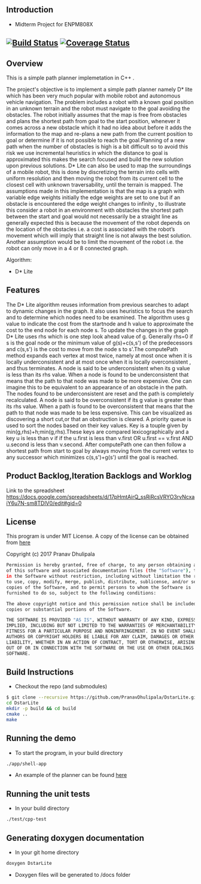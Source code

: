 ## Introduction

- Midterm Project for ENPM808X


[![Build Status](https://travis-ci.org/PranavDhulipala/DstarLite.svg?branch=master)](https://travis-ci.org/PranavDhulipala/DstarLite)
[![Coverage Status](https://coveralls.io/repos/github/PranavDhulipala/DstarLite/badge.svg?branch=master)](https://coveralls.io/github/PranavDhulipala/DstarLite?branch=master)
---

## Overview

This is a simple path planner implemetation in C++ .


The project's objective is to implement a simple path planner namely D* lite which has been very much popular with mobile robot and autonomous vehicle navigation. The problem includes a robot with a known goal position in an unknown terrain and the robot must navigate to the goal avoiding the obstacles. The robot initially assumes that the map is free from obstacles and plans the shortest path from goal to the start position, whenever it comes across a new obstacle which it had no idea about before it adds the information to the map and re-plans a new path from the current position to goal or determine if it is not possible to reach the goal.Planning of a new path when the number of obstacles is high is a bit difficult so to avoid this risk we use incremental heuristics in which the distance to goal is approximated this makes the search focused and build the new solution upon previous solutions. D* Lite can also be used to map the surroundings of a mobile robot, this is done by discretizing the terrain into cells with uniform resolution and then moving the robot from its current cell to the closest cell with unknown traversability, until the terrain is mapped. The assumptions made in this implementation is that the map is a graph with variable edge weights initially the edge weights are set to one but if an obstacle is encountered the edge weight changes to infinity , to illustrate this consider a robot in an environment with obstacles the shortest path between the start and goal would not necessarily be a straight line as generally expected this is because the movement of the robot depends on the location of the obstacles i.e. a cost is associated with the robot’s movement which will imply that straight line is not always the best solution. Another assumption would be to limit the movement of the robot i.e. the robot can only move in a 4 or 8 connected graph.

Algorithm:
- D* Lite

## Features

The D* Lite algorithm reuses information from previous searches to adapt to dynamic changes in the graph. It also uses heuristics to focus the search and to determine which nodes need to be examined. The algorithm uses g value to indicate the cost from the startnode and h value to approximate the cost to the end node for each node s. To update the changes in the graph D* Lite uses rhs which is one step look ahead value of g. Generally rhs=0 if s is the goal node or the minimum value of g(s)+c(s,s') of the predecessors and c(s,s') is the cost to move from the node s to s'.The computePath method expands each vertex at most twice, namely at most once when it is locally underconsistent and at most once when it is locally overconsistent , and thus terminates. A node is said to be underconsistent when its g value is less than its rhs value. When a node is found to be underconsistent that means that the path to that node was made to be more expensive. One can imagine this to be equivalent to an appearance of an obstacle in the path. The nodes found to be underconsistent are reset and the path is completely recalculated. A node is said to be overconsistent if its g value is greater than its rhs value. When a path is found to be overconsistent that means that the path to that node was made to be less expensive. This can be visualized as discovering a short cut,or that an obstruction is cleared. A priority queue is used to sort the nodes based on their key values. Key is a touple given by min(g,rhs)+h;min(g,rhs).These keys are compared lexicographically and a key u is less than v if if the u.first is less than v.first OR u.first == v.first AND u.second is less than v.second. After computePath one can then follow a shortest path from start to goal by always moving from the current vertex to any successor which minimizes c(s,s')+g(s') until the goal is reached.

## Product Backlog,Iteration Backlogs and Worklog

Link to the spreadsheet https://docs.google.com/spreadsheets/d/17pHmtAirQ_ssRiRcsVRYO3rvNcxaiY6u7N-sm8TDlV0/edit#gid=0

## License

This program is under MIT License. A copy of the license can be obtained from [here](https://github.com/PranavDhulipala/DstarLite/LICENSE) 

Copyright (c) 2017 Pranav Dhulipala
```bash
Permission is hereby granted, free of charge, to any person obtaining a copy
of this software and associated documentation files (the "Software"), to deal
in the Software without restriction, including without limitation the rights
to use, copy, modify, merge, publish, distribute, sublicense, and/or sell
copies of the Software, and to permit persons to whom the Software is
furnished to do so, subject to the following conditions:

The above copyright notice and this permission notice shall be included in all
copies or substantial portions of the Software.

THE SOFTWARE IS PROVIDED "AS IS", WITHOUT WARRANTY OF ANY KIND, EXPRESS OR
IMPLIED, INCLUDING BUT NOT LIMITED TO THE WARRANTIES OF MERCHANTABILITY,
FITNESS FOR A PARTICULAR PURPOSE AND NONINFRINGEMENT. IN NO EVENT SHALL THE
AUTHORS OR COPYRIGHT HOLDERS BE LIABLE FOR ANY CLAIM, DAMAGES OR OTHER
LIABILITY, WHETHER IN AN ACTION OF CONTRACT, TORT OR OTHERWISE, ARISING FROM,
OUT OF OR IN CONNECTION WITH THE SOFTWARE OR THE USE OR OTHER DEALINGS IN THE
SOFTWARE.
```

## Build Instructions


- Checkout the repo (and submodules)
```bash
$ git clone --recursive https://github.com/PranavDhulipala/DstarLite.git
cd DstarLite
mkdir -p build && cd build
cmake ..
make
```

## Running the demo


- To start the program, in your build directory

```bash
./app/shell-app
```
- An example of the planner can be found [here](https://postimg.org/image/1bnu7kdxcb/)


## Running the unit tests


- In your build directory

```bash
./test/cpp-test
```


## Generating doxygen documentation


- In your git home directory

```bash
doxygen DstarLite
```

- Doxygen files will be generated to /docs folder



